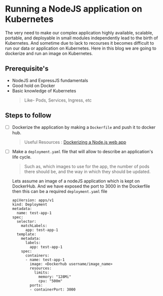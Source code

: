 # Running a NodeJS application on Kubernetes
The very need to make our complex application highly available, scalable, portable, and deployable in small modules independently lead to the birth of Kubernetes. And sometime due to lack to recourses it becomes difficult to run our data or application on Kubernetes. Here in this blog we are going to dockerize and run an image on Kubernetes.

## Prerequisite's
- NodeJS and ExpressJS fundamentals
- Good hold on Docker
- Basic knowledge of Kubernetes
  > Like- Pods, Services, Ingress, etc

## Steps to follow 
- [ ] Dockerize the application by making a `Dockerfile` and push it to docker hub.
  > Useful Resources : [Dockerizing a Node.js web app](https://nodejs.org/en/docs/guides/nodejs-docker-webapp/)
- [ ] Make a `deployment.yaml` file that will allow to describe an application's life cycle. 
  > Such as, which images to use for the app, the number of pods there should be, and the way in which they should be updated.
 
   Lets assume an image of a nodeJS application which is kept on DockerHub. And we have exposed the port to 3000 in the Dockerfile then this can be a required `deployment.yaml` file
    ```
    apiVersion: apps/v1
    kind: Deployment
    metadata:
      name: test-app-1
    spec:
      selector:
        matchLabels:
          app: test-app-1
      template:
        metadata:
          labels:
            app: test-app-1
        spec:
          containers:
          - name: test-app-1
            image: <Dockerhub username/image_name>
            resources:
              limits:
                memory: "128Mi"
                cpu: "500m"
            ports:
            - containerPort: 3000
  ```
